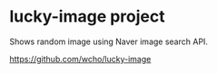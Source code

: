 lucky-image project
===================

Shows random image using Naver image search API.

https://github.com/wcho/lucky-image
